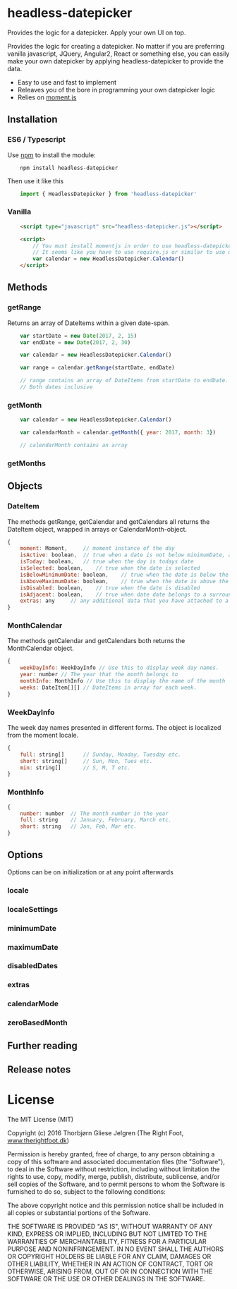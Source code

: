 # headless-datepicker
Provides the logic for a datepicker. Apply your own UI on top.

Provides the logic for creating a datepicker. No matter if you are preferring vanilla javascript, JQuery, Angular2, React or something else, you can easily make your own datepicker by applying headless-datepicker to provide the data.


* Easy to use and fast to implement
* Releaves you of the bore in programming your own datepicker logic
* Relies on [moment.js](https://momentjs.com/)

## Installation

### ES6 / Typescript

Use [npm](https://www.npmjs.com/) to install the module:

```
	npm install headless-datepicker
```

Then use it like this
``` javascript
	import { HeadlessDatepicker } from 'headless-datepicker'
```

### Vanilla

``` html
	<script type="javascript" src="headless-datepicker.js"></script>

	<script>
		// You must install momentjs in order to use headless-datepicker
		// It seems like you have to use require.js or similar to use moment.js
		var calendar = new HeadlessDatepicker.Calendar()
	</script>
```

## Methods

### getRange

Returns an array of DateItems within a given date-span.

``` javascript
	var startDate = new Date(2017, 2, 15)
	var endDate = new Date(2017, 2, 30)

	var calendar = new HeadlessDatepicker.Calendar()

	var range = calendar.getRange(startDate, endDate)

	// range contains an array of DateItems from startDate to endDate.
	// Both dates inclusive
```

### getMonth

``` javascript
	var calendar = new HeadlessDatepicker.Calendar()

	var calendarMonth = calendar.getMonth({ year: 2017, month: 3})

	// calendarMonth contains an array
```

### getMonths

## Objects

### DateItem

The methods getRange, getCalendar and getCalendars all returns the DateItem object, wrapped in arrays or CalendarMonth-object.

``` javascript
{
	moment: Moment, 	// moment instance of the day
	isActive: boolean,	// true when a date is not below minimumDate, above maximumDate or a disabledDate
	isToday: boolean,	// true when the day is todays date
	isSelected: boolean,	// true when the date is selected	
	isBelowMinimumDate: boolean,	// true when the date is below the minimum date
	isAboveMaximumDate: boolean,	// true when the date is above the maximumDate
	isDisabled: boolean,	// true when the date is disabled
	isAdjacent: boolean,	// true when date date belongs to a surrounding month
	extras: any		// any additional data that you have attached to a specific date
}
```

### MonthCalendar

The methods getCalendar and getCalendars both returns the MonthCalendar object. 

``` javascript
{
	weekDayInfo: WeekDayInfo // Use this to display week day names.
	year: number // The year that the month belongs to
	monthInfo: MonthInfo // Use this to display the name of the month
	weeks: DateItem[][] // DateItems in array for each week.
}
```

### WeekDayInfo

The week day names presented in different forms. The object is localized from the moment locale.

``` javascript
{ 
	full: string[] 		// Sunday, Monday, Tuesday etc.
	short: string[] 	// Sun, Mon, Tues etc.
	min: string[]  		// S, M, T etc. 
}
```

### MonthInfo

``` javascript
{
	number: number	// The month number in the year
	full: string	// January, February, March etc.
	short: string	// Jan, Feb, Mar etc.
}
```



## Options

Options can be on initialization or at any point afterwards

### locale

### localeSettings

### minimumDate

### maximumDate

### disabledDates

### extras

### calendarMode

### zeroBasedMonth

## Further reading

## Release notes

# License

The MIT License (MIT)

Copyright (c) 2016 Thorbjørn Gliese Jelgren (The Right Foot, www.therightfoot.dk)

Permission is hereby granted, free of charge, to any person obtaining a copy
of this software and associated documentation files (the "Software"), to deal
in the Software without restriction, including without limitation the rights
to use, copy, modify, merge, publish, distribute, sublicense, and/or sell
copies of the Software, and to permit persons to whom the Software is
furnished to do so, subject to the following conditions:

The above copyright notice and this permission notice shall be included in all
copies or substantial portions of the Software.

THE SOFTWARE IS PROVIDED "AS IS", WITHOUT WARRANTY OF ANY KIND, EXPRESS OR
IMPLIED, INCLUDING BUT NOT LIMITED TO THE WARRANTIES OF MERCHANTABILITY,
FITNESS FOR A PARTICULAR PURPOSE AND NONINFRINGEMENT. IN NO EVENT SHALL THE
AUTHORS OR COPYRIGHT HOLDERS BE LIABLE FOR ANY CLAIM, DAMAGES OR OTHER
LIABILITY, WHETHER IN AN ACTION OF CONTRACT, TORT OR OTHERWISE, ARISING FROM,
OUT OF OR IN CONNECTION WITH THE SOFTWARE OR THE USE OR OTHER DEALINGS IN THE
SOFTWARE.


